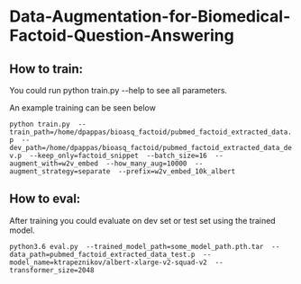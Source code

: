 # Data-Augmentation-for-Biomedical-Factoid-Question-Answering


## How to train:

You could run python train.py --help to see all parameters.


An example training can be seen below

`python train.py 
--train_path=/home/dpappas/bioasq_factoid/pubmed_factoid_extracted_data.p 
--dev_path=/home/dpappas/bioasq_factoid/pubmed_factoid_extracted_data_dev.p 
--keep_only=factoid_snippet 
--batch_size=16 
--augment_with=w2v_embed 
--how_many_aug=10000 
--augment_strategy=separate 
--prefix=w2v_embed_10k_albert`

## How to eval:

After training you could evaluate on dev set or test set using the trained model.

`python3.6 eval.py 
--trained_model_path=some_model_path.pth.tar 
--data_path=pubmed_factoid_extracted_data_test.p 
--model_name=ktrapeznikov/albert-xlarge-v2-squad-v2 
--transformer_size=2048`



